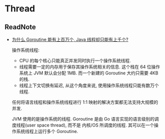 # Thread

## ReadNote
* [为什么 Goroutine 能有上百万个, Java 线程却只能有上千个?](https://juejin.im/entry/5b48190b5188251af121d7a4)

    操作系统线程:
    * CPU 的每个核心只能真正并发同时执行一个操作系统线程.
    * 线程需要一定的内存用于保存其操作系统相关的信息. 这个栈在 64 位操作系统上 JVM 默认会分配 1MB. 而一个新建的 Goroutine 大约只需要 4KB 的栈.
    * 线程上下文切换有延迟, 从这个角度来说, 使用操作系统线程只能有数万个线程.
    
    任何将语言线程和操作系统线程进行 1:1 映射的解决方案都无法支持大规模的并发.
    
    JVM 使用的是操作系统的线程.
    Goroutine 是由 Go 语言实现的语言级别的调度线程(user space thread), 而不是 内核/OS 所调度的线程. 其可以在一个操作系统线程上运行多个 Goroutine.


    